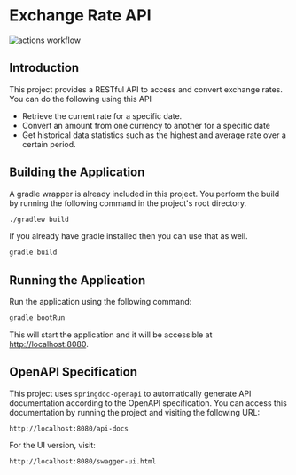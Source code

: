 # Exchange Rate API

![actions workflow](https://github.com/donfiguerres/european-exchange-rate-api/actions/workflows/ci.yml/badge.svg)

## Introduction

This project provides a RESTful API to access and convert exchange rates. You
can do the following using this API

- Retrieve the current rate for a specific date.
- Convert an amount from one currency to another for a specific date
- Get historical data statistics such as the highest and average rate over
    a certain period.

## Building the Application

A gradle wrapper is already included in this project. You perform the build by
running the following command in the project's root directory.

```bash
./gradlew build
```

If you already have gradle installed then you can use that as well.

```bash
gradle build
```

## Running the Application

Run the application using the following command:

```bash
gradle bootRun
```

This will start the application and it will be accessible at
<http://localhost:8080>.

## OpenAPI Specification

This project uses `springdoc-openapi` to automatically generate API
documentation according to the OpenAPI specification. You can access this
documentation by running the project and visiting the following URL:

```text
http://localhost:8080/api-docs
```

For the UI version, visit:

```text
http://localhost:8080/swagger-ui.html
```
